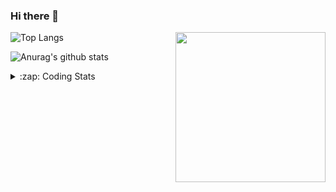 ### Hi there 👋

<!--
**tao8687/tao8687** is a ✨ _special_ ✨ repository because its `README.md` (this file) appears on your GitHub profile.

Here are some ideas to get you started:

- 🔭 I’m currently working on ...
- 🌱 I’m currently learning ...
- 👯 I’m looking to collaborate on ...
- 🤔 I’m looking for help with ...
- 💬 Ask me about ...
- 📫 How to reach me: ...
- 😄 Pronouns: ...
- ⚡ Fun fact: ...
-->

<img align='right' src="https://media.giphy.com/media/M9gbBd9nbDrOTu1Mqx/giphy.gif" width="240">

  
![Top Langs](https://github-readme-stats.vercel.app/api/top-langs/?username=tao8687&layout=compact&title_color=23238E&text_color=A67D3D)

![Anurag's github stats](https://github-readme-stats.vercel.app/api?username=tao8687&show_icons=true&&text_color=A67D3D&title_color=23238E&show_icons=false&count_private=true&hide=stars)

<details>
  <summary>:zap: Coding Stats</summary>
  <br>
    
<!--START_SECTION:waka-->

```txt
From: 03 June 2025 - To: 10 June 2025

C               6 hrs 1 min     ███████▓░░░░░░░░░░░░░░░░░   30.12 %
CMake           5 hrs 12 mins   ██████▓░░░░░░░░░░░░░░░░░░   26.02 %
C++             3 hrs 58 mins   █████░░░░░░░░░░░░░░░░░░░░   19.82 %
XML             1 hr 40 mins    ██░░░░░░░░░░░░░░░░░░░░░░░   08.34 %
Prolog          35 mins         ▓░░░░░░░░░░░░░░░░░░░░░░░░   02.98 %
```

<!--END_SECTION:waka-->
</details>
